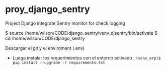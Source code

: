 # proy_django_sentry
Project Django integrate Sentry monitor for check logging

$ source /home/wilson/CODE/django_sentry/venv_djsentry/bin/activate
$ cd /home/wilson/CODE/django_sentry

 Descargar el git y el enviroment (.env)
 - Luego instalar los requerimientos con el entorno activado :
 `(venv_erp)$ pip install --upgrade -r requirements.txt`

 